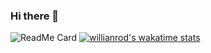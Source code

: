 ### Hi there 👋
![ReadMe Card](https://github-readme-stats.vercel.app/api?username=sagargada73&show_icons=true&hide_border=true&&count_private=true&include_all_commits=true)
[![willianrod's wakatime stats](https://github-readme-stats.vercel.app/api/wakatime?username=sagargada73&v=2)](https://sagar-gada.tech/)

